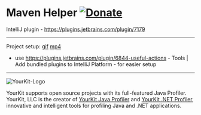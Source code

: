 Maven Helper  [![Donate][badge-paypal-img]][badge-paypal]
==================
IntelliJ plugin - https://plugins.jetbrains.com/plugin/7179 

---
Project setup: [gif](projectSetup.gif) [mp4](https://mega.nz/#!HupmEChL!zMlxvYjuR3qjnyZnHuvPn6E3BC2aU1VBX_vkB7_cEWs)
- use https://plugins.jetbrains.com/plugin/6844-useful-actions -  Tools | Add bundled plugins to IntelliJ Platform  - for easier setup

------
![YourKit-Logo](https://www.yourkit.com/images/yklogo.png)

YourKit supports open source projects with its full-featured Java Profiler.
YourKit, LLC is the creator of [YourKit Java Profiler](https://www.yourkit.com/java/profiler/)
and [YourKit .NET Profiler](https://www.yourkit.com/.net/profiler/),
innovative and intelligent tools for profiling Java and .NET applications.


[badge-paypal-img]:       https://img.shields.io/badge/donate-paypal-green.svg
[badge-paypal]:           https://www.paypal.me/VojtechKrasa
